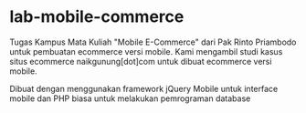 lab-mobile-commerce
===================

Tugas Kampus Mata Kuliah "Mobile E-Commerce" dari Pak Rinto Priambodo untuk pembuatan ecommerce versi mobile.
Kami mengambil studi kasus situs ecommerce naikgunung[dot]com untuk dibuat ecommerce versi mobile.

Dibuat dengan menggunakan framework jQuery Mobile untuk interface mobile dan PHP biasa untuk melakukan pemrograman database
